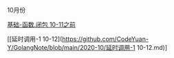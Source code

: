 10月份

[基础-函数.闭包 10-11之前](https://github.com/CodeYuan-Y/GolangNote/blob/main/2020-10/%E5%9F%BA%E7%A1%80-%E5%87%BD%E6%95%B0.%E9%97%AD%E5%8C%85%2010-11.md )

[[延时调用-1 10-12](https://github.com/CodeYuan-Y/GolangNote/blob/main/2020-10/延时调用-1 10-12.md)]
